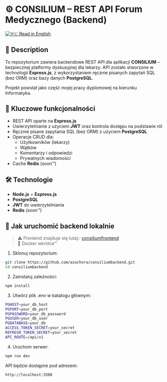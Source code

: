 # ⚙️ CONSILIUM – REST API Forum Medycznego (Backend)

[![🇵🇱](https://flagcdn.com/w20/gb.png) Read in English](README.md)

## 📌 Description

To repozytorium zawiera backendowe REST API dla aplikacji **CONSILIUM** – bezpiecznej platformy dyskusyjnej dla lekarzy. API zostało stworzone w technologii **Express.js**, z wykorzystaniem ręcznie pisanych zapytań SQL (bez ORM) oraz bazy danych **PostgreSQL**.

Projekt powstał jako część mojej pracy dyplomowej na kierunku Informatyka.

## 🧠 Kluczowe funkcjonalności

- REST API oparte na **Express.js**
- Uwierzytelnianie z użyciem **JWT** oraz kontrola dostępu na podstawie ról
- Ręcznie pisane zapytania SQL (bez ORM) z użyciem **PostgreSQL**
- Operacje CRUD dla:
  - Użytkowników (lekarzy)
  - Wątków
  - Komentarzy i odpowiedzi
  - Prywatnych wiadomości
- Cache **Redis** (soon™)

## 🛠️ Technologie

- **Node.js** + **Express.js**
- **PostgreSQL**
- **JWT** do uwierzytelniania
- **Redis** *(soon™)*

## 🚀 Jak uruchomić backend lokalnie

> ⚠️ Frontend znajduje się tutaj:: [consiliumfrontend](https://github.com/azuchora/consiliumfrontend)  
> 🐳 Docker wkrótce™

1. Sklonuj repozytorium:

```bash
git clone https://github.com/azuchora/consiliumbackend.git
cd consiliumbackend
```

2. Zainstaluj zależności:

```bash
npm install
```

3. Utwórz plik .env w katalogu głównym:

```bash
PGHOST=your_db_host
PGPORT=your_db_port
PGPASSWORD=your_db_password
PGUSER=your_db_user
PGDATABASE=your_db
ACCESS_TOKEN_SECRET=your_secret
REFRESH_TOKEN_SECRET=your_secret
API_ROUTE=/api/v1
```

4. Uruchom serwer:

```bash
npm run dev
```

API będzie dostępne pod adresem:

```bash
http://localhost:3300
```